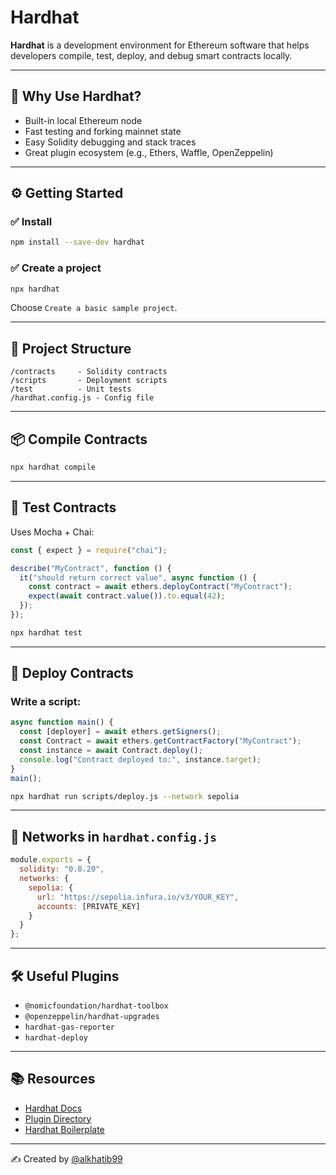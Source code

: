 # Hardhat

**Hardhat** is a development environment for Ethereum software that helps developers compile, test, deploy, and debug smart contracts locally.

---

## 🚀 Why Use Hardhat?

- Built-in local Ethereum node
- Fast testing and forking mainnet state
- Easy Solidity debugging and stack traces
- Great plugin ecosystem (e.g., Ethers, Waffle, OpenZeppelin)

---

## ⚙️ Getting Started

### ✅ Install

```bash
npm install --save-dev hardhat
```

### ✅ Create a project

```bash
npx hardhat
```

Choose `Create a basic sample project`.

---

## 📁 Project Structure

```
/contracts     - Solidity contracts
/scripts       - Deployment scripts
/test          - Unit tests
/hardhat.config.js - Config file
```

---

## 📦 Compile Contracts

```bash
npx hardhat compile
```

---

## 🧪 Test Contracts

Uses Mocha + Chai:

```js
const { expect } = require("chai");

describe("MyContract", function () {
  it("should return correct value", async function () {
    const contract = await ethers.deployContract("MyContract");
    expect(await contract.value()).to.equal(42);
  });
});
```

```bash
npx hardhat test
```

---

## 🚀 Deploy Contracts

### Write a script:
```js
async function main() {
  const [deployer] = await ethers.getSigners();
  const Contract = await ethers.getContractFactory("MyContract");
  const instance = await Contract.deploy();
  console.log("Contract deployed to:", instance.target);
}
main();
```

```bash
npx hardhat run scripts/deploy.js --network sepolia
```

---

## 🔧 Networks in `hardhat.config.js`

```js
module.exports = {
  solidity: "0.8.20",
  networks: {
    sepolia: {
      url: "https://sepolia.infura.io/v3/YOUR_KEY",
      accounts: [PRIVATE_KEY]
    }
  }
};
```

---

## 🛠 Useful Plugins

- `@nomicfoundation/hardhat-toolbox`
- `@openzeppelin/hardhat-upgrades`
- `hardhat-gas-reporter`
- `hardhat-deploy`

---

## 📚 Resources

- [Hardhat Docs](https://hardhat.org/)
- [Plugin Directory](https://hardhat.org/plugins/)
- [Hardhat Boilerplate](https://github.com/nomicfoundation/hardhat-boilerplate)

---

✍️ Created by [@alkhatib99](https://github.com/alkhatib99)

